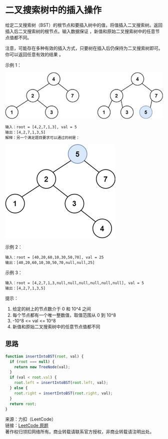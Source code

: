 # 二叉搜索树中的插入操作

给定二叉搜索树（BST）的根节点和要插入树中的值，将值插入二叉搜索树。返回插入后二叉搜索树的根节点。输入数据保证 ，新值和原始二叉搜索树中的任意节点值都不同。

注意，可能存在多种有效的插入方式，只要树在插入后仍保持为二叉搜索树即可。你可以返回任意有效的结果 。

示例 1：

![图例1](./insertbst.jpg)

```text
输入：root = [4,2,7,1,3], val = 5
输出：[4,2,7,1,3,5]
解释：另一个满足题目要求可以通过的树是：
```

![图例1](./bst.jpg)

示例 2：

```text
输入：root = [40,20,60,10,30,50,70], val = 25
输出：[40,20,60,10,30,50,70,null,null,25]
```

示例 3：

```text
输入：root = [4,2,7,1,3,null,null,null,null,null,null], val = 5
输出：[4,2,7,1,3,5]
```

提示：

1. 给定的树上的节点数介于 0 和 10^4 之间
2. 每个节点都有一个唯一整数值，取值范围从 0 到 10^8
3. -10^8 <= val <= 10^8
4. 新值和原始二叉搜索树中的任意节点值都不同

## 思路

```js
function insertIntoBST(root, val) {
  if (root === null) {
    return new TreeNode(val);
  }
  if (val < root.val) {
    root.left = insertIntoBST(root.left, val);
  } else {
    root.right = insertIntoBST(root.right, val);
  }
  return root;
}
```

来源：力扣（LeetCode）  
链接：[LeetCode 原题](https://leetcode-cn.com/problems/insert-into-a-binary-search-tree)  
著作权归领扣网络所有。商业转载请联系官方授权，非商业转载请注明出处。
